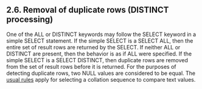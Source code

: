 ## 2\.6\. Removal of duplicate rows (DISTINCT processing)


One of the ALL or DISTINCT keywords may follow the SELECT keyword in a 
simple SELECT statement. If the simple SELECT is a SELECT ALL, then the
entire set of result rows are returned by the SELECT. If neither ALL or
DISTINCT are present, then the behavior is as if ALL were specified. 
If the simple SELECT is a SELECT DISTINCT, then duplicate rows are removed
from the set of result rows before it is returned. For the purposes of
detecting duplicate rows, two NULL values are considered to be equal. The
[usual rules](datatype3.html#colrules) apply for selecting a collation
sequence to compare text values.




